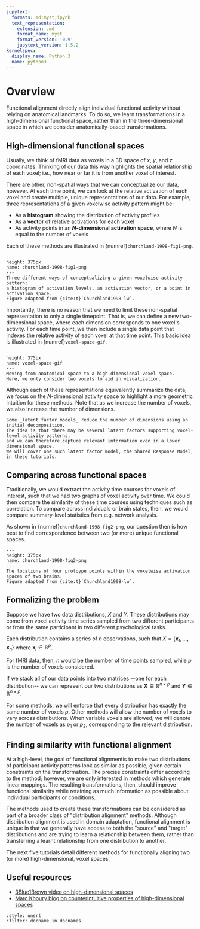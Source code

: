 ```yaml
---
jupytext:
  formats: md:myst,ipynb
  text_representation:
    extension: .md
    format_name: myst
    format_version: '0.9'
    jupytext_version: 1.5.2
kernelspec:
  display_name: Python 3
  name: python3
---
```


# Overview

Functional alignment directly align individual functional activity without relying on anatomical landmarks.
To do so, we learn transformations in a high-dimensional functional space,
rather than in the three-dimensional space in which we consider anatomically-based transformations.

## High-dimensional functional spaces

Usually, we think of fMRI data as voxels in a 3D space of _x_, _y_, and _z_ coordinates.
Thinking of our data this way highlights the spatial relationship of each voxel;
i.e., how near or far it is from another voxel of interest.

There are other, non-spatial ways that we can conceptualize our data, however.
At each time point, we can look at the relative activation of each voxel and create multiple, unique representations of our data.
For example, three representations of a given voxelwise activity pattern might be:

- As a **histogram** showing the distribution of activity profiles
- As a **vector** of relative activations for each voxel
- As activity points in an **_N_-dimensional activation space**, where _N_ is equal to the number of voxels

Each of these methods are illustrated in {numref}`churchland-1998-fig1-png`.

```{figure} ../images/churchland-1998-fig1.png
---
height: 375px
name: churchland-1998-fig1-png
---
Three different ways of conceptualizing a given voxelwise activity pattern:
a histogram of activation levels, an activation vector, or a point in activation space.
Figure adapted from {cite:t}`Churchland1998-lw`.
```

Importantly, there is no reason that we need to limit these non-spatial representation to only a single timepoint.
That is, we can define a new two-dimensional space,
where each dimension corresponds to one voxel's activity.
For each time point,
we then include a single data point that indexes the relative activity of each voxel at that time point.
This basic idea is illustrated in {numref}`voxel-space-gif`.

```{figure} ../images/voxel_space.gif
---
height: 375px
name: voxel-space-gif
---
Moving from anatomical space to a high-dimensional voxel space.
Here, we only consider two voxels to aid in visualization.
```

Although each of these representations equivalently summarize the data,
we focus on the _N_-dimensional activity space to highlight a more geometric intuition for these methods.
Note that as we increase the number of voxels, we also increase the number of dimensions.

```{margin}
Some _latent factor models_ reduce the number of dimensions using an initial decomposition.
The idea is that there may be several latent factors supporting voxel-level activity patterns,
and we can therefore capture relevant information even in a lower dimensional space.
We will cover one such latent factor model, the Shared Response Model, in these tutorials.
```

## Comparing across functional spaces

Traditionally, we would extract the activity time courses for voxels of interest,
such that we had two graphs of voxel activity over time.
We could then compare the similarity of these time courses using techniques such as correlation.
To compare across individuals or brain states, then, we would compare summary-level statistics from e.g. network analysis.

As shown in {numref}`churchland-1998-fig2-png`,
our question then is how best to find correspondence between two (or more) unique functional spaces.

```{figure} ../images/churchland-1998-fig2.png
---
height: 375px
name: churchland-1998-fig2-png
---
The locations of four protoype points within the voxelwise activation spaces of two brains.
Figure adapted from {cite:t}`Churchland1998-lw`.
```

## Formalizing the problem

Suppose we have two data distributions, $X$ and $Y$.
These distributions may come from voxel activity time series sampled from two different participants
or from the same participant in two different psychological tasks.

Each distribution contains a series of $n$ observations, such that
$X = \{\mathbf{x}_1, \ldots, \mathbf{x}_n\}$
where $\mathbf{x}_i \in \mathbb{R}^p$.

For fMRI data, then, $n$ would be the number of time points sampled,
while $p$ is the number of voxels considered.

If we stack all of our data points into two matrices
--one for each distribution-- we can represent our two distributions as
$\mathbf{X} \in \mathbb{R}^{n \times p}$ and
$\mathbf{Y} \in \mathbb{R}^{n \times p}$.

For some methods, we will enforce that every distribution has exactly the same number of voxels $p$.
Other methods will allow the number of voxels to vary across distributions.
When variable voxels are allowed, we will denote the number of voxels as $p_1$ or $p_2$,
corresponding to the relevant distribution.

## Finding similarity with functional alignment

At a high-level, the goal of functional alignmentis to make two distributions of participant activity patterns look as similar as possible,
given certain constraints on the transformation.
The precise constraints differ according to the method; however, we are only interested in methods which generate linear mappings.
The resulting transformations, then, should improve functional similarity while retaining as much information as possible about individual participants or conditions.

The methods used to create these transformations can be considered as part of a broader class of "distribution alignment" methods.
Although distribution alignment is used in domain adaptation,
functional alignment is unique in that we generally have access to both the "source" and "target" distributions and are trying to learn a relationship between them,
rather than transferring a learnt relationship from one distribution to another.

The next five tutorials detail different methods for functionally aligning two (or more) high-dimensional, voxel spaces.

## Useful resources

- [3Blue1Brown video on high-dimensional spaces](https://www.youtube.com/watch?v=zwAD6dRSVyI)
- [Marc Khoury blog on counterintuitive properties of high-dimensional spaces](https://marckhoury.github.io/blog/counterintuitive-properties-of-high-dimensional-space)

```{bibliography}
:style: unsrt
:filter: docname in docnames
```
